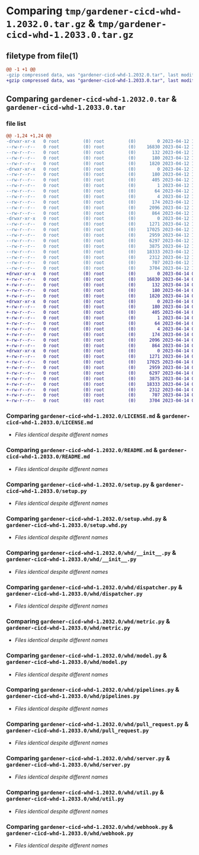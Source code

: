 # Comparing `tmp/gardener-cicd-whd-1.2032.0.tar.gz` & `tmp/gardener-cicd-whd-1.2033.0.tar.gz`

## filetype from file(1)

```diff
@@ -1 +1 @@
-gzip compressed data, was "gardener-cicd-whd-1.2032.0.tar", last modified: Wed Apr 12 12:34:12 2023, max compression
+gzip compressed data, was "gardener-cicd-whd-1.2033.0.tar", last modified: Fri Apr 14 08:39:48 2023, max compression
```

## Comparing `gardener-cicd-whd-1.2032.0.tar` & `gardener-cicd-whd-1.2033.0.tar`

### file list

```diff
@@ -1,24 +1,24 @@
-drwxr-xr-x   0 root         (0) root         (0)        0 2023-04-12 12:34:12.420352 gardener-cicd-whd-1.2032.0/
--rw-r--r--   0 root         (0) root         (0)    16830 2023-04-12 12:33:14.000000 gardener-cicd-whd-1.2032.0/LICENSE.md
--rw-r--r--   0 root         (0) root         (0)      132 2023-04-12 12:33:14.000000 gardener-cicd-whd-1.2032.0/NOTICE.md
--rw-r--r--   0 root         (0) root         (0)      180 2023-04-12 12:34:12.420352 gardener-cicd-whd-1.2032.0/PKG-INFO
--rw-r--r--   0 root         (0) root         (0)     1820 2023-04-12 12:33:14.000000 gardener-cicd-whd-1.2032.0/README.md
-drwxr-xr-x   0 root         (0) root         (0)        0 2023-04-12 12:34:12.420352 gardener-cicd-whd-1.2032.0/gardener_cicd_whd.egg-info/
--rw-r--r--   0 root         (0) root         (0)      180 2023-04-12 12:34:12.000000 gardener-cicd-whd-1.2032.0/gardener_cicd_whd.egg-info/PKG-INFO
--rw-r--r--   0 root         (0) root         (0)      405 2023-04-12 12:34:12.000000 gardener-cicd-whd-1.2032.0/gardener_cicd_whd.egg-info/SOURCES.txt
--rw-r--r--   0 root         (0) root         (0)        1 2023-04-12 12:34:12.000000 gardener-cicd-whd-1.2032.0/gardener_cicd_whd.egg-info/dependency_links.txt
--rw-r--r--   0 root         (0) root         (0)       64 2023-04-12 12:34:12.000000 gardener-cicd-whd-1.2032.0/gardener_cicd_whd.egg-info/requires.txt
--rw-r--r--   0 root         (0) root         (0)        4 2023-04-12 12:34:12.000000 gardener-cicd-whd-1.2032.0/gardener_cicd_whd.egg-info/top_level.txt
--rw-r--r--   0 root         (0) root         (0)      174 2023-04-12 12:34:12.420352 gardener-cicd-whd-1.2032.0/setup.cfg
--rw-r--r--   0 root         (0) root         (0)     2096 2023-04-12 12:33:14.000000 gardener-cicd-whd-1.2032.0/setup.py
--rw-r--r--   0 root         (0) root         (0)      864 2023-04-12 12:33:14.000000 gardener-cicd-whd-1.2032.0/setup.whd.py
-drwxr-xr-x   0 root         (0) root         (0)        0 2023-04-12 12:34:12.420352 gardener-cicd-whd-1.2032.0/whd/
--rw-r--r--   0 root         (0) root         (0)     1271 2023-04-12 12:33:14.000000 gardener-cicd-whd-1.2032.0/whd/__init__.py
--rw-r--r--   0 root         (0) root         (0)    17025 2023-04-12 12:33:14.000000 gardener-cicd-whd-1.2032.0/whd/dispatcher.py
--rw-r--r--   0 root         (0) root         (0)     2959 2023-04-12 12:33:14.000000 gardener-cicd-whd-1.2032.0/whd/metric.py
--rw-r--r--   0 root         (0) root         (0)     6297 2023-04-12 12:33:14.000000 gardener-cicd-whd-1.2032.0/whd/model.py
--rw-r--r--   0 root         (0) root         (0)     3875 2023-04-12 12:33:14.000000 gardener-cicd-whd-1.2032.0/whd/pipelines.py
--rw-r--r--   0 root         (0) root         (0)    18333 2023-04-12 12:33:14.000000 gardener-cicd-whd-1.2032.0/whd/pull_request.py
--rw-r--r--   0 root         (0) root         (0)     2312 2023-04-12 12:33:14.000000 gardener-cicd-whd-1.2032.0/whd/server.py
--rw-r--r--   0 root         (0) root         (0)      707 2023-04-12 12:33:14.000000 gardener-cicd-whd-1.2032.0/whd/util.py
--rw-r--r--   0 root         (0) root         (0)     3704 2023-04-12 12:33:14.000000 gardener-cicd-whd-1.2032.0/whd/webhook.py
+drwxr-xr-x   0 root         (0) root         (0)        0 2023-04-14 08:39:48.361407 gardener-cicd-whd-1.2033.0/
+-rw-r--r--   0 root         (0) root         (0)    16830 2023-04-14 08:09:43.000000 gardener-cicd-whd-1.2033.0/LICENSE.md
+-rw-r--r--   0 root         (0) root         (0)      132 2023-04-14 08:09:43.000000 gardener-cicd-whd-1.2033.0/NOTICE.md
+-rw-r--r--   0 root         (0) root         (0)      180 2023-04-14 08:39:48.361407 gardener-cicd-whd-1.2033.0/PKG-INFO
+-rw-r--r--   0 root         (0) root         (0)     1820 2023-04-14 08:09:43.000000 gardener-cicd-whd-1.2033.0/README.md
+drwxr-xr-x   0 root         (0) root         (0)        0 2023-04-14 08:39:48.361407 gardener-cicd-whd-1.2033.0/gardener_cicd_whd.egg-info/
+-rw-r--r--   0 root         (0) root         (0)      180 2023-04-14 08:39:48.000000 gardener-cicd-whd-1.2033.0/gardener_cicd_whd.egg-info/PKG-INFO
+-rw-r--r--   0 root         (0) root         (0)      405 2023-04-14 08:39:48.000000 gardener-cicd-whd-1.2033.0/gardener_cicd_whd.egg-info/SOURCES.txt
+-rw-r--r--   0 root         (0) root         (0)        1 2023-04-14 08:39:48.000000 gardener-cicd-whd-1.2033.0/gardener_cicd_whd.egg-info/dependency_links.txt
+-rw-r--r--   0 root         (0) root         (0)       64 2023-04-14 08:39:48.000000 gardener-cicd-whd-1.2033.0/gardener_cicd_whd.egg-info/requires.txt
+-rw-r--r--   0 root         (0) root         (0)        4 2023-04-14 08:39:48.000000 gardener-cicd-whd-1.2033.0/gardener_cicd_whd.egg-info/top_level.txt
+-rw-r--r--   0 root         (0) root         (0)      174 2023-04-14 08:39:48.361407 gardener-cicd-whd-1.2033.0/setup.cfg
+-rw-r--r--   0 root         (0) root         (0)     2096 2023-04-14 08:09:43.000000 gardener-cicd-whd-1.2033.0/setup.py
+-rw-r--r--   0 root         (0) root         (0)      864 2023-04-14 08:09:43.000000 gardener-cicd-whd-1.2033.0/setup.whd.py
+drwxr-xr-x   0 root         (0) root         (0)        0 2023-04-14 08:39:48.361407 gardener-cicd-whd-1.2033.0/whd/
+-rw-r--r--   0 root         (0) root         (0)     1271 2023-04-14 08:09:43.000000 gardener-cicd-whd-1.2033.0/whd/__init__.py
+-rw-r--r--   0 root         (0) root         (0)    17025 2023-04-14 08:09:43.000000 gardener-cicd-whd-1.2033.0/whd/dispatcher.py
+-rw-r--r--   0 root         (0) root         (0)     2959 2023-04-14 08:09:43.000000 gardener-cicd-whd-1.2033.0/whd/metric.py
+-rw-r--r--   0 root         (0) root         (0)     6297 2023-04-14 08:09:43.000000 gardener-cicd-whd-1.2033.0/whd/model.py
+-rw-r--r--   0 root         (0) root         (0)     3875 2023-04-14 08:09:43.000000 gardener-cicd-whd-1.2033.0/whd/pipelines.py
+-rw-r--r--   0 root         (0) root         (0)    18333 2023-04-14 08:09:43.000000 gardener-cicd-whd-1.2033.0/whd/pull_request.py
+-rw-r--r--   0 root         (0) root         (0)     2312 2023-04-14 08:09:43.000000 gardener-cicd-whd-1.2033.0/whd/server.py
+-rw-r--r--   0 root         (0) root         (0)      707 2023-04-14 08:09:43.000000 gardener-cicd-whd-1.2033.0/whd/util.py
+-rw-r--r--   0 root         (0) root         (0)     3704 2023-04-14 08:09:43.000000 gardener-cicd-whd-1.2033.0/whd/webhook.py
```

### Comparing `gardener-cicd-whd-1.2032.0/LICENSE.md` & `gardener-cicd-whd-1.2033.0/LICENSE.md`

 * *Files identical despite different names*

### Comparing `gardener-cicd-whd-1.2032.0/README.md` & `gardener-cicd-whd-1.2033.0/README.md`

 * *Files identical despite different names*

### Comparing `gardener-cicd-whd-1.2032.0/setup.py` & `gardener-cicd-whd-1.2033.0/setup.py`

 * *Files identical despite different names*

### Comparing `gardener-cicd-whd-1.2032.0/setup.whd.py` & `gardener-cicd-whd-1.2033.0/setup.whd.py`

 * *Files identical despite different names*

### Comparing `gardener-cicd-whd-1.2032.0/whd/__init__.py` & `gardener-cicd-whd-1.2033.0/whd/__init__.py`

 * *Files identical despite different names*

### Comparing `gardener-cicd-whd-1.2032.0/whd/dispatcher.py` & `gardener-cicd-whd-1.2033.0/whd/dispatcher.py`

 * *Files identical despite different names*

### Comparing `gardener-cicd-whd-1.2032.0/whd/metric.py` & `gardener-cicd-whd-1.2033.0/whd/metric.py`

 * *Files identical despite different names*

### Comparing `gardener-cicd-whd-1.2032.0/whd/model.py` & `gardener-cicd-whd-1.2033.0/whd/model.py`

 * *Files identical despite different names*

### Comparing `gardener-cicd-whd-1.2032.0/whd/pipelines.py` & `gardener-cicd-whd-1.2033.0/whd/pipelines.py`

 * *Files identical despite different names*

### Comparing `gardener-cicd-whd-1.2032.0/whd/pull_request.py` & `gardener-cicd-whd-1.2033.0/whd/pull_request.py`

 * *Files identical despite different names*

### Comparing `gardener-cicd-whd-1.2032.0/whd/server.py` & `gardener-cicd-whd-1.2033.0/whd/server.py`

 * *Files identical despite different names*

### Comparing `gardener-cicd-whd-1.2032.0/whd/util.py` & `gardener-cicd-whd-1.2033.0/whd/util.py`

 * *Files identical despite different names*

### Comparing `gardener-cicd-whd-1.2032.0/whd/webhook.py` & `gardener-cicd-whd-1.2033.0/whd/webhook.py`

 * *Files identical despite different names*

